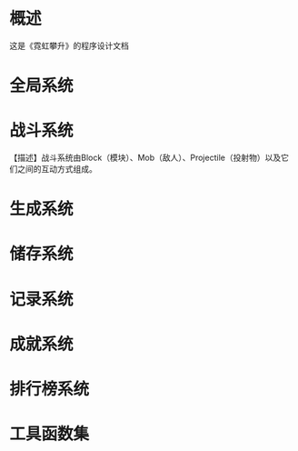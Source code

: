 
# 概述
这是《霓虹攀升》的程序设计文档

# 全局系统


# 战斗系统
【描述】战斗系统由Block（模块）、Mob（敌人）、Projectile（投射物）以及它们之间的互动方式组成。



# 生成系统
# 储存系统
# 记录系统
# 成就系统
# 排行榜系统
# 工具函数集